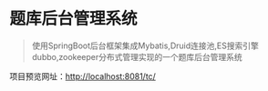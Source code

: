 # 题库后台管理系统

> 使用SpringBoot后台框架集成Mybatis,Druid连接池,ES搜索引擎
> dubbo,zookeeper分布式管理实现的一个题库后台管理系统

项目预览网址：[http://localhost:8081/tc/](http://localhost:8081/tc/)